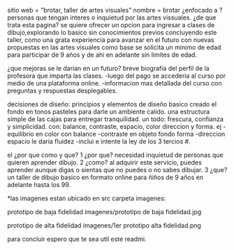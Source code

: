 sitio web = "brotar, taller de artes visuales"
nombre = brotar
¿enfocado a ?
personas que tengan interes o inquietud por las artes vissuales.
¿de que trata esta pagina?
se quiere ofrecer un opcion para ingresar a clases de dibujo,explorando lo basico sin conocimientos previos
concluyendo este taller, como una grata experiencia para avanzar en el futuro con nuevas propuestas en las artes visuales
como base se solicita un minimo de edad para participar de 9 años y de ahi en adelante sin limites de edad.

¿que mejoras se le darian en un futuro?
breve biografia del perfil de la profesora que imparta las clases.
-luego del pago se accederia al curso por medio de una plataforma online.
-informacion mas detallada del curso con preguntas y respuestas desplegables.

decisiones de diseño:
principios y elementos de diseño basico
creado el fondo en tonos pasteles para darle un ambiente calido.
una estructura simple de las cajas para entregar tranquilidad.
un todo: frescura, confianza y simplicidad. 
con: balance, contraste, espacio, color direccion y forma.
ej -equilibrio en color con balance
-contraste en objeto fondo forma
-direccion espacio le daria fluidez
-inclui e intente la  ley de los 3 tercios #.

el ¿por que como y que?
1 ¿por que? necesidad inquietud de personas que quieren aprender dibujo.
2 ¿como? al adquirir este servicio, puedes aprender aunque digas o sientas que no puedes o no sabes dibujar.
3 ¿que? un taller de dibujo basico en formato online para ñiños de 9 años en adelante hasta los 99.

*las imagenes estan ubicado en src carpeta imagenes:

prototipo de baja fidelidad
imagenes/prototipo de baja fidelidad.jpg

prototipo de alta fidelidad
imagenes/1er prototipo alta fidelidad.png

para concluir espero que te sea util este readmi.